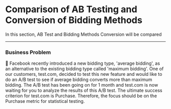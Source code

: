 # Comparison of AB Testing and Conversion of Bidding Methods
In this section, AB Test and Bidding Methods Conversion will be compared

<hr />

### Business Problem

📌 Facebook recently introduced a new bidding type, 'average bidding', as an alternative to the existing bidding type called 'maximum bidding'. One of our customers, test.com, decided to test this new feature and would like to do an A/B test to see if average bidding converts more than maximum bidding.
The A/B test has been going on for 1 month and test.com is now waiting for you to analyze the results of this A/B test. The ultimate success criterion for test.com is Purchase. Therefore, the focus should be on the Purchase metric for statistical testing.
